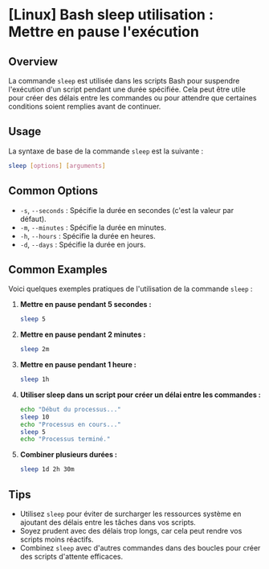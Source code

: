 # [Linux] Bash sleep utilisation : Mettre en pause l'exécution

## Overview
La commande `sleep` est utilisée dans les scripts Bash pour suspendre l'exécution d'un script pendant une durée spécifiée. Cela peut être utile pour créer des délais entre les commandes ou pour attendre que certaines conditions soient remplies avant de continuer.

## Usage
La syntaxe de base de la commande `sleep` est la suivante :

```bash
sleep [options] [arguments]
```

## Common Options
- `-s`, `--seconds` : Spécifie la durée en secondes (c'est la valeur par défaut).
- `-m`, `--minutes` : Spécifie la durée en minutes.
- `-h`, `--hours` : Spécifie la durée en heures.
- `-d`, `--days` : Spécifie la durée en jours.

## Common Examples
Voici quelques exemples pratiques de l'utilisation de la commande `sleep` :

1. **Mettre en pause pendant 5 secondes :**
   ```bash
   sleep 5
   ```

2. **Mettre en pause pendant 2 minutes :**
   ```bash
   sleep 2m
   ```

3. **Mettre en pause pendant 1 heure :**
   ```bash
   sleep 1h
   ```

4. **Utiliser sleep dans un script pour créer un délai entre les commandes :**
   ```bash
   echo "Début du processus..."
   sleep 10
   echo "Processus en cours..."
   sleep 5
   echo "Processus terminé."
   ```

5. **Combiner plusieurs durées :**
   ```bash
   sleep 1d 2h 30m
   ```

## Tips
- Utilisez `sleep` pour éviter de surcharger les ressources système en ajoutant des délais entre les tâches dans vos scripts.
- Soyez prudent avec des délais trop longs, car cela peut rendre vos scripts moins réactifs.
- Combinez `sleep` avec d'autres commandes dans des boucles pour créer des scripts d'attente efficaces.